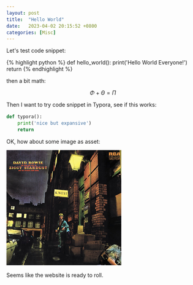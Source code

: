 ```yaml
---
layout: post
title:  "Hello World"
date:   2023-04-02 20:15:52 +0800
categories: [Misc]
---
```

Let's test code snippet:

{% highlight python %}
def hello_world():
  print('Hello World Everyone!')
  return
{% endhighlight %}

then a bit math:

$$
\Phi + \Theta = \Pi
$$

Then I want to try code snippet in Typora, see if this works:

```python
def typora():
    print('nice but expansive')
    return
```

OK, how about some image as asset:

![Ziggy](/post_assets/helloworld/ZiggyStardust.jpg)

Seems like the website is ready to roll.